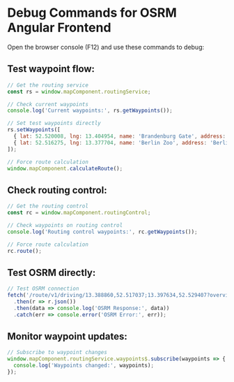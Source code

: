 # Debug Commands for OSRM Angular Frontend

Open the browser console (F12) and use these commands to debug:

## Test waypoint flow:
```javascript
// Get the routing service
const rs = window.mapComponent.routingService;

// Check current waypoints
console.log('Current waypoints:', rs.getWaypoints());

// Set test waypoints directly
rs.setWaypoints([
  { lat: 52.520008, lng: 13.404954, name: 'Brandenburg Gate', address: 'Brandenburg Gate, Berlin' },
  { lat: 52.516275, lng: 13.377704, name: 'Berlin Zoo', address: 'Berlin Zoological Garden' }
]);

// Force route calculation
window.mapComponent.calculateRoute();
```

## Check routing control:
```javascript
// Get the routing control
const rc = window.mapComponent.routingControl;

// Check waypoints on routing control
console.log('Routing control waypoints:', rc.getWaypoints());

// Force route calculation
rc.route();
```

## Test OSRM directly:
```javascript
// Test OSRM connection
fetch('/route/v1/driving/13.388860,52.517037;13.397634,52.529407?overview=false')
  .then(r => r.json())
  .then(data => console.log('OSRM Response:', data))
  .catch(err => console.error('OSRM Error:', err));
```

## Monitor waypoint updates:
```javascript
// Subscribe to waypoint changes
window.mapComponent.routingService.waypoints$.subscribe(waypoints => {
  console.log('Waypoints changed:', waypoints);
});
```